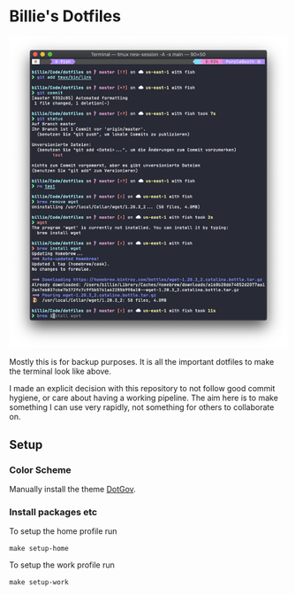 # Billie's Dotfiles

![Image of my terminal](screenshot.png)

Mostly this is for backup purposes. It is all the important dotfiles to
make the terminal look like above.

I made an explicit decision with this repository to not follow good commit hygiene, or care about having a working pipeline. The aim here is to make something I can use very rapidly, not something for others to collaborate on.

## Setup

### Color Scheme

Manually install the theme
[DotGov](https://github.com/lysyi3m/macos-terminal-themes#dotgov).

### Install packages etc

To setup the home profile run

    make setup-home

To setup the work profile run

    make setup-work
